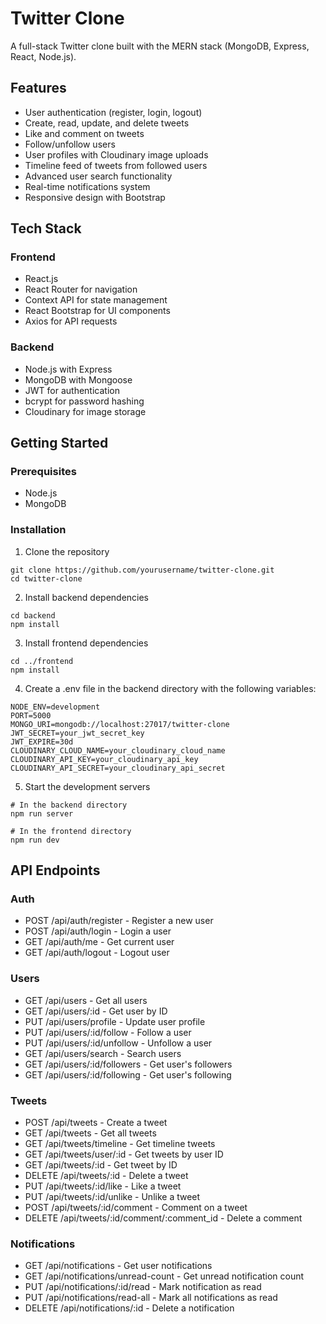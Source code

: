 # Twitter Clone

A full-stack Twitter clone built with the MERN stack (MongoDB, Express, React, Node.js).

## Features

- User authentication (register, login, logout)
- Create, read, update, and delete tweets
- Like and comment on tweets
- Follow/unfollow users
- User profiles with Cloudinary image uploads
- Timeline feed of tweets from followed users
- Advanced user search functionality
- Real-time notifications system
- Responsive design with Bootstrap

## Tech Stack

### Frontend
- React.js
- React Router for navigation
- Context API for state management
- React Bootstrap for UI components
- Axios for API requests

### Backend
- Node.js with Express
- MongoDB with Mongoose
- JWT for authentication
- bcrypt for password hashing
- Cloudinary for image storage

## Getting Started

### Prerequisites
- Node.js
- MongoDB

### Installation

1. Clone the repository
```
git clone https://github.com/yourusername/twitter-clone.git
cd twitter-clone
```

2. Install backend dependencies
```
cd backend
npm install
```

3. Install frontend dependencies
```
cd ../frontend
npm install
```

4. Create a .env file in the backend directory with the following variables:
```
NODE_ENV=development
PORT=5000
MONGO_URI=mongodb://localhost:27017/twitter-clone
JWT_SECRET=your_jwt_secret_key
JWT_EXPIRE=30d
CLOUDINARY_CLOUD_NAME=your_cloudinary_cloud_name
CLOUDINARY_API_KEY=your_cloudinary_api_key
CLOUDINARY_API_SECRET=your_cloudinary_api_secret
```

5. Start the development servers
```
# In the backend directory
npm run server

# In the frontend directory
npm run dev
```

## API Endpoints

### Auth
- POST /api/auth/register - Register a new user
- POST /api/auth/login - Login a user
- GET /api/auth/me - Get current user
- GET /api/auth/logout - Logout user

### Users
- GET /api/users - Get all users
- GET /api/users/:id - Get user by ID
- PUT /api/users/profile - Update user profile
- PUT /api/users/:id/follow - Follow a user
- PUT /api/users/:id/unfollow - Unfollow a user
- GET /api/users/search - Search users
- GET /api/users/:id/followers - Get user's followers
- GET /api/users/:id/following - Get user's following

### Tweets
- POST /api/tweets - Create a tweet
- GET /api/tweets - Get all tweets
- GET /api/tweets/timeline - Get timeline tweets
- GET /api/tweets/user/:id - Get tweets by user ID
- GET /api/tweets/:id - Get tweet by ID
- DELETE /api/tweets/:id - Delete a tweet
- PUT /api/tweets/:id/like - Like a tweet
- PUT /api/tweets/:id/unlike - Unlike a tweet
- POST /api/tweets/:id/comment - Comment on a tweet
- DELETE /api/tweets/:id/comment/:comment_id - Delete a comment

### Notifications
- GET /api/notifications - Get user notifications
- GET /api/notifications/unread-count - Get unread notification count
- PUT /api/notifications/:id/read - Mark notification as read
- PUT /api/notifications/read-all - Mark all notifications as read
- DELETE /api/notifications/:id - Delete a notification
